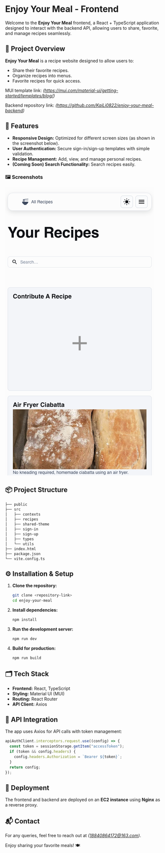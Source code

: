 
# Enjoy Your Meal - Frontend

Welcome to the **Enjoy Your Meal** frontend, a React + TypeScript application designed to interact with the backend API, allowing users to share, favorite, and manage recipes seamlessly.

## 🚀 Project Overview
**Enjoy Your Meal** is a recipe website designed to allow users to:
- Share their favorite recipes.
- Organize recipes into menus.
- Favorite recipes for quick access.
  
MUI template link: *(https://mui.com/material-ui/getting-started/templates/blog/)*

Backend repository link: *(https://github.com/KaiLi0822/enjoy-your-meal-backend)*

## 🌟 Features
- **Responsive Design:** Optimized for different screen sizes (as shown in the screenshot below).
- **User Authentication:** Secure sign-in/sign-up templates with simple validation.
- **Recipe Management:** Add, view, and manage personal recipes.
- **(Coming Soon) Search Functionality:** Search recipes easily.

### 🖼️ Screenshots
![Homepage for small size screen device](image.png)

## 📦 Project Structure
```
├── public
├── src
│   ├── contexts
│   ├── recipes
│   ├── shared-theme
│   ├── sign-in
│   ├── sign-up
│   ├── types
│   └── utils
├── index.html
├── package.json
└── vite.config.ts
```

## ⚙️ Installation & Setup
1. **Clone the repository:**
   ```bash
   git clone <repository-link>
   cd enjoy-your-meal
   ```
2. **Install dependencies:**
   ```bash
   npm install
   ```
3. **Run the development server:**
   ```bash
   npm run dev
   ```
4. **Build for production:**
   ```bash
   npm run build
   ```

## 🗂️ Tech Stack
- **Frontend:** React, TypeScript
- **Styling:** Material UI (MUI)
- **Routing:** React Router
- **API Client:** Axios

## 🔗 API Integration
The app uses Axios for API calls with token management:
```typescript
apiAuthClient.interceptors.request.use((config) => {
  const token = sessionStorage.getItem("accessToken");
  if (token && config.headers) {
    config.headers.Authorization = `Bearer ${token}`;
  }
  return config;
});
```

## 🚀 Deployment
The frontend and backend are deployed on an **EC2 instance** using **Nginx** as a reverse proxy.


## 📬 Contact
For any queries, feel free to reach out at *(18840864172@163.com)*.

Enjoy sharing your favorite meals! 🍽️
